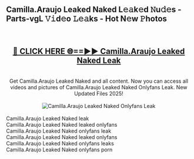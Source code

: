 <h2>Camilla.Araujo Leaked Naked L𝚎𝚊k𝚎d 𝙽u𝚍𝚎s - Parts-vgL 𝚅𝚒d𝚎o 𝙻𝚎𝚊ks - Hot N𝚎w 𝙿hotos </h2>
<br>
<div align="center">
<h2><a href="https://213.232.235.80/live/video.php?q=camilla.araujo-leaked-naked" rel="nofollow">🔴 CLICK HERE 🌐==►► Camilla.Araujo Leaked Naked Leak</a></h2>
<br>
Get Camilla.Araujo Leaked Naked and all content. Now you can access all videos and pictures of Camilla.Araujo Leaked Naked Onlyfans Leak. New Updated Files 2025!
<br>
<br>
<a href="https://213.232.235.80/live/video.php?q=camilla.araujo-leaked-naked" rel="nofollow" data-target="animated-image.originalLink"><img src="https://i.imgur.com/1EjSzPs.png" alt="Camilla.Araujo Leaked Naked Onlyfans Leak" style="max-width: 100%; display: inline-block;" data-target="animated-image.originalImage"></a>
</div>
<br>
Camilla.Araujo Leaked Naked leak<br>
Camilla.Araujo Leaked Naked leaked onlyfans<br>
Camilla.Araujo Leaked Naked onlyfans leak<br>
Camilla.Araujo Leaked Naked leaked onlyfans<br>
Camilla.Araujo Leaked Naked onlyfans leaks<br>
Camilla.Araujo Leaked Naked onlyfans porn
